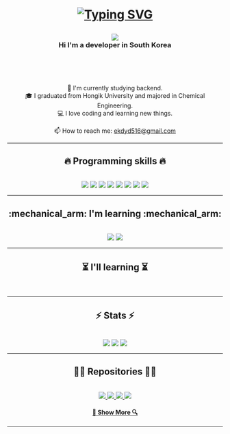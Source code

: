 <h1 align="center">
  
<a href="https://git.io/typing-svg"><img src="https://readme-typing-svg.demolab.com?font=Fira+Code&size=40&pause=1000&color=1A09F7&center=true&vCenter=true&random=false&width=500&lines=Hello%2C+Everyone!++%E2%9C%8B;I'm+Dayeon+Kim+....;Nice+to+Meet+You!" alt="Typing SVG" /></a>
</h1>
<h3 align="center">  
  <a href="https://hits.seeyoufarm.com"><img src="https://hits.seeyoufarm.com/api/count/incr/badge.svg?url=https%3A%2F%2Fgithub.com%2FJoonHoSeong&count_bg=%23D2F3FF&title_bg=%235EEAFF&icon=&icon_color=%23E7E7E7&title=Hits&edge_flat=false"/></a><br>
  Hi I'm a developer in South Korea 
</h3>
<br>
<p align="center">

  <br>
  <br>
  🔬 I'm currently studying backend.
  <br>
  🎓 I graduated from Hongik University and majored in Chemical Engineering.
  <br>
  💻 I love coding and learning new things.
  <br>
  <br>
  📫 How to reach me: <a href="mailto: ekdyd516@gmail.com">ekdyd516@gmail.com</a>
</p>

<hr>
<h2 align="center">🔥 Programming skills 🔥</h2>
<br>
<div align="center">
 <img src='https://img.shields.io/badge/mysql-4479A1.svg?style=for-the-badge&logo=mysql&logoColor=white'>
 <img src='https://img.shields.io/badge/css3-%231572B6.svg?style=for-the-badge&logo=css3&logoColor=white'>
 <img src='https://img.shields.io/badge/html5-%23E34F26.svg?style=for-the-badge&logo=html5&logoColor=white'>
 <img src='https://img.shields.io/badge/javascript-%23323330.svg?style=for-the-badge&logo=javascript&logoColor=%23F7DF1E)'>
 <img src='https://img.shields.io/badge/python-3670A0?style=for-the-badge&logo=python&logoColor=ffdd54'>
 <img src='https://img.shields.io/badge/flask-%23000.svg?style=for-the-badge&logo=flask&logoColor=white'>
 <img src='https://img.shields.io/badge/django-%23092E20.svg?style=for-the-badge&logo=django&logoColor=white'>
 <img src='https://img.shields.io/badge/AWS-%23FF9900.svg?style=for-the-badge&logo=amazon-aws&logoColor=white'>
 <br>
</div>
<hr>
<h2 align="center">:mechanical_arm: I'm learning :mechanical_arm:</h2>
<br>
<div align='center'>
 
 <img src='https://img.shields.io/badge/FastAPI-005571?style=for-the-badge&logo=fastapi'>
 <img src='https://img.shields.io/badge/Linux-FCC624?style=for-the-badge&logo=linux&logoColor=black'>
</div>
<hr>
<h2 align="center">⏳ I'll learning ⏳</h2>
<br>
<div align='center'>
</div>
<hr>
<h2 align="center">⚡ Stats ⚡</h2>
<br>
<div align='center'>
 <img src='https://github-readme-stats.vercel.app/api?username=JoonHoSeong&show_icons=true'>
 <img src='https://github-readme-stats.vercel.app/api/top-langs/?username=JoonHoSeong&layout=compact'>
 <a herf="https://solved.ac/profile/joonho1366/", target="_blank">
	<img src=http://mazassumnida.wtf/api/v2/generate_badge?boj=joonho1366>
</a

</div>
<hr>
<h2 align="center">👨‍💻 Repositories 👨‍💻</h2>
<br>
<div align='center'>
 <a href='https://github.com/JoonHoSeong/OZ_Backend_School_miniProject'>
  <image src='https://github-readme-stats.vercel.app/api/pin/?username=JoonHoSeong&repo=OZ_Backend_School_miniProject'>
 </a>
  <a href='https://github.com/JoonHoSeong/OZ_Backend_School'>
  <image src='https://github-readme-stats.vercel.app/api/pin/?username=JoonHoSeong&repo=OZ_Backend_School'>
 </a>
 <a href='https://github.com/JoonHoSeong/Seoul_Commercial_District_Analysis'>
  <image src='https://github-readme-stats.vercel.app/api/pin/?username=JoonHoSeong&repo=Seoul_Commercial_District_Analysis'>
 </a>
  <a href='https://github.com/JoonHoSeong/Java_Study'>
  <image src='https://github-readme-stats.vercel.app/api/pin/?username=JoonHoSeong&repo=Java_Study'>
 </a>
</div>

<h4 align="center">
  <a href="https://github.com/JoonHoSeong?tab=repositories" title="Show Repositories">🔎 Show More 🔍</a>
</h4>
<hr>
